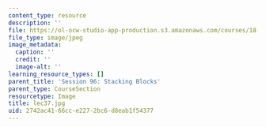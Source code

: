```yaml
---
content_type: resource
description: ''
file: https://ol-ocw-studio-app-production.s3.amazonaws.com/courses/18-01sc-single-variable-calculus-fall-2010/2742ac4166cce2272bc6d8eab1f54377_lec37.jpg
file_type: image/jpeg
image_metadata:
  caption: ''
  credit: ''
  image-alt: ''
learning_resource_types: []
parent_title: 'Session 96: Stacking Blocks'
parent_type: CourseSection
resourcetype: Image
title: lec37.jpg
uid: 2742ac41-66cc-e227-2bc6-d8eab1f54377
---
```

